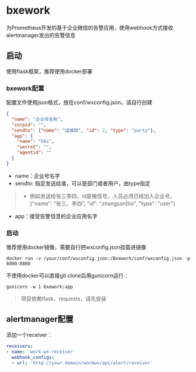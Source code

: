 # bxework
为Prometheus开发的基于企业微信的告警应用，使用webhook方式接收alertmanager发出的告警信息

## 启动
使用flask框架，推荐使用docker部署

### bxework配置
配置文件使用json格式，放在conf/wxconfig.json，请自行创建
```json
{
  "name": "企业号名称",
  "corpid": "",
  "sendto": {"name": "运维部", "id": 2, "type": "party"},
  "app": {
    "name": "k8s",
    "secret": "",
    "agentid": ""
  }
}
```

- name：企业号名字
- sendto: 指定发送给谁，可以是部门或者用户，由type指定
> - 例如发送给张三李四，id是微信号，人员必须已经加入企业号，{"name": "张三、李四", "id": "zhangsan|lisi", "type": "user"}  
- app：接受告警信息的企业应用名字

### 启动
推荐使用docker镜像，需要自行把wxconfig.json挂载进镜像
```
docker run -v /your/conf/wxconfig.json:/Bxework/conf/wxconfig.json -p 8800:8800
```
不使用docker可以直接git clone后用gunicorn运行：
```
gunicorn -w 1 bxework:app
```
> 项目依赖flask、requests，请先安装

## alertmanager配置
添加一个receiver：
```yaml
receivers:
- name: 'work-wx-receiver'
  webhook_configs:
  - url: 'http://your.domain/workwx/api/alert/receiver'
```


